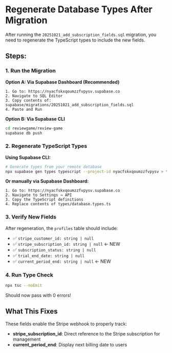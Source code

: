 # Regenerate Database Types After Migration

After running the `20251021_add_subscription_fields.sql` migration, you need to regenerate the TypeScript types to include the new fields.

## Steps:

### 1. Run the Migration

**Option A: Via Supabase Dashboard (Recommended)**
```
1. Go to: https://nyacfskxqoumzzfvpysv.supabase.co
2. Navigate to SQL Editor
3. Copy contents of: supabase/migrations/20251021_add_subscription_fields.sql
4. Paste and Run
```

**Option B: Via Supabase CLI**
```bash
cd reviewgame/review-game
supabase db push
```

### 2. Regenerate TypeScript Types

**Using Supabase CLI:**
```bash
# Generate types from your remote database
npx supabase gen types typescript --project-id nyacfskxqoumzzfvpysv > types/database.types.ts
```

**Or manually via Supabase Dashboard:**
```
1. Go to: https://nyacfskxqoumzzfvpysv.supabase.co
2. Navigate to Settings → API
3. Copy the TypeScript definitions
4. Replace contents of types/database.types.ts
```

### 3. Verify New Fields

After regeneration, the `profiles` table should include:
- ✅ `stripe_customer_id: string | null`
- ✅ `stripe_subscription_id: string | null` ← NEW
- ✅ `subscription_status: string | null`
- ✅ `trial_end_date: string | null`
- ✅ `current_period_end: string | null` ← NEW

### 4. Run Type Check

```bash
npx tsc --noEmit
```

Should now pass with 0 errors!

## What This Fixes

These fields enable the Stripe webhook to properly track:
- **stripe_subscription_id**: Direct reference to the Stripe subscription for management
- **current_period_end**: Display next billing date to users
